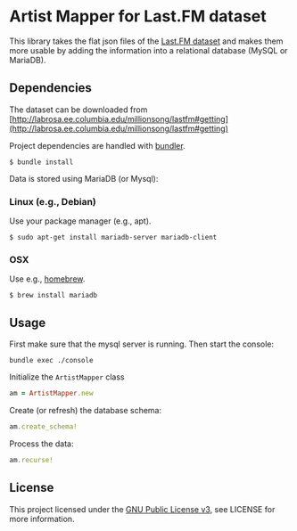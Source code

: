 # Artist Mapper for Last.FM dataset

This library takes the flat json files of the [Last.FM dataset](http://labrosa.ee.columbia.edu/millionsong/lastfm) and
makes them more usable by adding the information into a relational database (MySQL or MariaDB).

## Dependencies

The dataset can be downloaded from 
[http://labrosa.ee.columbia.edu/millionsong/lastfm#getting](http://labrosa.ee.columbia.edu/millionsong/lastfm#getting)

Project dependencies are handled with [bundler](http://bundler.io).

```shell
$ bundle install
```

Data is stored using MariaDB (or Mysql):

### Linux (e.g., Debian)

Use your package manager (e.g., apt).

```shell
$ sudo apt-get install mariadb-server mariadb-client
```

### OSX

Use e.g., [homebrew](http://brew.sh/).

```shell
$ brew install mariadb
```

## Usage

First make sure that the mysql server is running. Then start the console:

```shell
bundle exec ./console
```

Initialize the `ArtistMapper` class

```ruby
am = ArtistMapper.new
```

Create (or refresh) the database schema:

```ruby
am.create_schema!
```

Process the data:

```ruby
am.recurse!
```

## License

This project licensed under the [GNU Public License v3](https://www.gnu.org/licenses/gpl.html), see LICENSE for more
information.